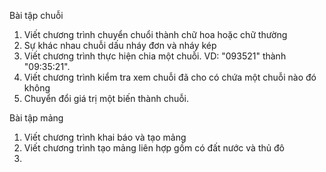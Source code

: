 Bài tập chuỗi
1) Viết chương trình chuyển chuổi thành chữ hoa hoặc chữ thường
2) Sự khác nhau chuỗi dấu nháy đơn và nháy kép
3) Viết chương trình thực hiện chia một chuỗi. VD: "093521" thành "09:35:21".
4) Viết chương trình kiểm tra xem chuỗi đã cho có chứa một chuỗi nào đó không
5) Chuyển đổi giá trị một biến thành chuỗi.

Bài tập mảng
1) Viết chương trình khai báo và tạo mảng
2) Viết chương trình tạo mảng liên hợp gồm có đất nước và thủ đô
3) 